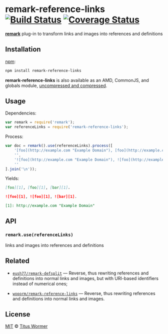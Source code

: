 # remark-reference-links [![Build Status][travis-badge]][travis] [![Coverage Status][codecov-badge]][codecov]

[**remark**][remark] plug-in to transform links and images into
references and definitions

## Installation

[npm][npm-install]:

```bash
npm install remark-reference-links
```

**remark-reference-links** is also available as an AMD, CommonJS, and
globals module, [uncompressed and compressed][releases].

## Usage

Dependencies:

```javascript
var remark = require('remark');
var referenceLinks = require('remark-reference-links');
```

Process:

```javascript
var doc = remark().use(referenceLinks).process([
    '[foo](http://example.com "Example Domain"), [foo](http://example.com "Example Domain"), [bar](http://example.com "Example Domain").',
    '',
    '![foo](http://example.com "Example Domain"), ![foo](http://example.com "Example Domain"), ![bar](http://example.com "Example Domain").',
    ''
].join('\n'));
```

Yields:

```md
[foo][1], [foo][1], [bar][1].

![foo][1], ![foo][1], ![bar][1].

[1]: http://example.com "Example Domain"
```

## API

### `remark.use(referenceLinks)`

links and images into references and definitions

## Related

*   [`eush77/remark-defsplit`](https://github.com/eush77/remark-defsplit)
    — Reverse, thus rewriting references and definitions into normal links
      and images, but with URI-based identifiers instead of
      numerical ones;

*   [`wooorm/remark-reference-links`](https://github.com/wooorm/remark-reference-links)
    — Reverse, thus rewriting references and definitions into normal links
      and images.

## License

[MIT][license] © [Titus Wormer][author]

<!-- Definitions -->

[travis-badge]: https://img.shields.io/travis/wooorm/remark-reference-links/master.svg

[travis]: https://travis-ci.org/wooorm/remark-reference-links

[codecov-badge]: https://img.shields.io/codecov/c/github/wooorm/remark-reference-links.svg

[codecov]: https://codecov.io/github/wooorm/remark-reference-links

[npm-install]: https://docs.npmjs.com/cli/install

[releases]: https://github.com/wooorm/remark-reference-links/releases

[license]: LICENSE

[author]: http://wooorm.com

[remark]: https://github.com/wooorm/remark
